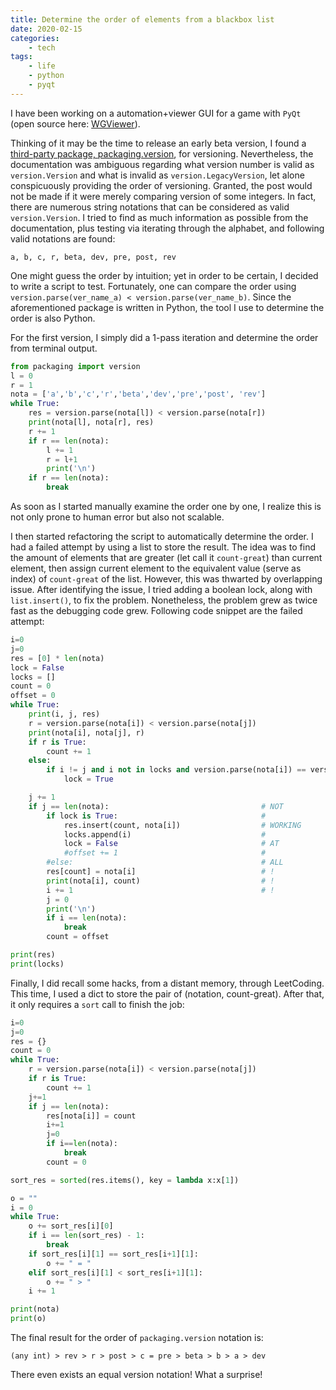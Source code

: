```yaml
---
title: Determine the order of elements from a blackbox list
date: 2020-02-15
categories:
    - tech
tags:
    - life
    - python
    - pyqt
---
```


I have been working on a automation+viewer GUI for a game with `PyQt` (open source here: [WGViewer](https://github.com/WarshipGirls/WGViewer)).

Thinking of it may be the time to release an early beta version, I found a [third-party package, packaging.version](https://packaging.pypa.io/en/latest/version.html), for versioning.
Nevertheless, the documentation was ambiguous regarding what version number is valid as `version.Version` and what is invalid as `version.LegacyVersion`,
let alone conspicuously providing the order of versioning.
Granted, the post would not be made if it were merely comparing version of some integers.
In fact, there are numerous string notations that can be considered as valid `version.Version`.
I tried to find as much information as possible from the documentation, plus testing via iterating through the alphabet, and following valid notations are found:

```
a, b, c, r, beta, dev, pre, post, rev
```

One might guess the order by intuition; yet in order to be certain, I decided to write a script to test.
Fortunately, one can compare the order using `version.parse(ver_name_a) < version.parse(ver_name_b)`.
Since the aforementioned package is written in Python, the tool I use to determine the order is also Python.

For the first version, I simply did a 1-pass iteration and determine the order from terminal output.

```Python
from packaging import version
l = 0
r = 1
nota = ['a','b','c','r','beta','dev','pre','post', 'rev']
while True:
    res = version.parse(nota[l]) < version.parse(nota[r])
    print(nota[l], nota[r], res)
    r += 1
    if r == len(nota):
        l += 1
        r = l+1
        print('\n')
    if r == len(nota):
        break
```

As soon as I started manually examine the order one by one,
I realize this is not only prone to human error but also not scalable.

I then started refactoring the script to automatically determine the order.
I had a failed attempt by using a list to store the result.
The idea was to find the amount of elements that are greater (let call it `count-great`) than current element,
then assign current element to the equivalent value (serve as index) of `count-great` of the list.
However, this was thwarted by overlapping issue.
After identifying the issue, I tried adding a boolean lock, along with `list.insert()`, to fix the problem.
Nonetheless, the problem grew as twice fast as the debugging code grew. Following code snippet are the failed attempt:

```Python
i=0
j=0
res = [0] * len(nota)
lock = False
locks = []
count = 0
offset = 0
while True:
    print(i, j, res)
    r = version.parse(nota[i]) < version.parse(nota[j])
    print(nota[i], nota[j], r)
    if r is True:
        count += 1
    else:
        if i != j and i not in locks and version.parse(nota[i]) == version.parse(nota[j]):
            lock = True

    j += 1
    if j == len(nota):                                  # NOT
        if lock is True:                                #
            res.insert(count, nota[i])                  # WORKING
            locks.append(i)                             #
            lock = False                                # AT 
            #offset += 1                                #
        #else:                                          # ALL
        res[count] = nota[i]                            # !
        print(nota[i], count)                           # !
        i += 1                                          # !
        j = 0
        print('\n')
        if i == len(nota):
            break
        count = offset

print(res)
print(locks)
```


Finally, I did recall some hacks, from a distant memory, through LeetCoding.
This time, I used a dict to store the pair of (notation, count-great).
After that, it only requires a `sort` call to finish the job:

```Python
i=0
j=0
res = {}
count = 0
while True:
    r = version.parse(nota[i]) < version.parse(nota[j])
    if r is True:
        count += 1
    j+=1
    if j == len(nota):
        res[nota[i]] = count
        i+=1
        j=0
        if i==len(nota):
            break
        count = 0

sort_res = sorted(res.items(), key = lambda x:x[1])

o = ""
i = 0
while True:
    o += sort_res[i][0]
    if i == len(sort_res) - 1:
        break
    if sort_res[i][1] == sort_res[i+1][1]:
        o += " = "
    elif sort_res[i][1] < sort_res[i+1][1]:
        o += " > "
    i += 1

print(nota)
print(o)
```

The final result for the order of `packaging.version` notation is:

```
(any int) > rev > r > post > c = pre > beta > b > a > dev
```

There even exists an equal version notation! What a surprise!

